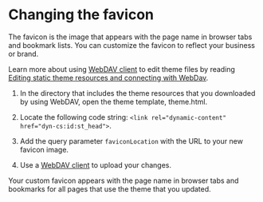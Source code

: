 # Changing the favicon

The favicon is the image that appears with the page name in browser tabs and bookmark lists. You can customize the favicon to reflect your business or brand.

Learn more about using [WebDAV client](../../../manage_content/wcm_delivery/webdav/index.md) to edit theme files by reading [Editing static theme resources and connecting with WebDav](../customizing_theme/themeopt_themedev_editing_static_resources.md#).

1.  In the directory that includes the theme resources that you downloaded by using WebDAV, open the theme template, theme.html.

2.  Locate the following code string: `<link rel="dynamic-content" href="dyn-cs:id:st_head">`.

3.  Add the query parameter `faviconLocation` with the URL to your new favicon image.

4.  Use a [WebDAV client](../../../manage_content/wcm_delivery/webdav/index.md) to upload your changes.


Your custom favicon appears with the page name in browser tabs and bookmarks for all pages that use the theme that you updated.


